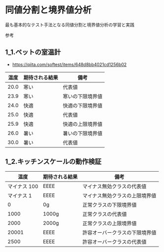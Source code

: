 # 同値分割と境界値分析

最も基本的なテスト手法となる同値分割と境界値分析の学習と実践

参考

## 1_1.ペットの室温計

- https://qiita.com/softest/items/648d8bb4021cd1256b02

| 温度 | 期待される結果 | 備考             |
| ---- | -------------- | ---------------- |
| 20.0 | 寒い           | 代表値           |
| 23.9 | 寒い           | 寒いの下限境界値 |
| 24.0 | 快適           | 快適の下限境界値 |
| 25.0 | 快適           | 代表値           |
| 25.9 | 快適           | 快適の上限境界値 |
| 26.0 | 暑い           | 暑いの下限境界値 |
| 30.0 | 暑い           | 代表値           |

## 1_2.キッチンスケールの動作検証

| 温度         | 期待される結果 | 備考                           |
| ------------ | -------------- | ------------------------------ |
| マイナス 100 | EEEE           | マイナス無効クラスの代表値     |
| マイナス 1   | EEEE           | マイナス無効クラスの上限境界値 |
| 0            | 0g             | 正常クラスの下限境界値         |
| 1000         | 1000g          | 正常クラスの代表値             |
| 2000         | 2000g          | 正常クラスの上限境界値         |
| 20001        | EEEE           | 許容オーバークラスの下限境界値 |
| 2500         | EEEE           | 許容オーバークラスの代表値     |
